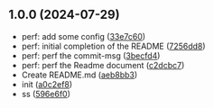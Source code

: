 ## 1.0.0 (2024-07-29)

* perf: add some config ([33e7c60](https://github.com/1930850328/Umoni/commit/33e7c60))
* perf: initial completion of the README ([7256dd8](https://github.com/1930850328/Umoni/commit/7256dd8))
* perf: perf the commit-msg ([3becfd4](https://github.com/1930850328/Umoni/commit/3becfd4))
* perf: perf the Readme document ([c2dcbc7](https://github.com/1930850328/Umoni/commit/c2dcbc7))
* Create README.md ([aeb8bb3](https://github.com/1930850328/Umoni/commit/aeb8bb3))
* init ([a0c2ef8](https://github.com/1930850328/Umoni/commit/a0c2ef8))
* ss ([596e6f0](https://github.com/1930850328/Umoni/commit/596e6f0))



